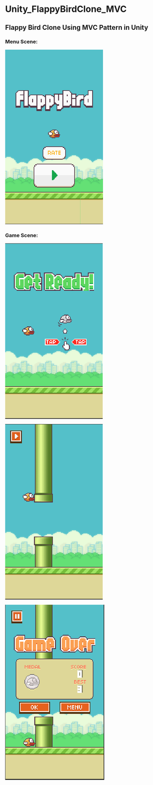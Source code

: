 # Unity_FlappyBirdClone_MVC
## Flappy Bird Clone Using MVC Pattern in Unity

### Menu Scene:

<p>
  <img src="Img/MenuScene.PNG" alt="MenuScene"/>
</p>

### Game Scene:

<p>
  <img src="Img/GameScene.PNG" alt="GameScene"/>
</p>
<p>
  <img src="Img/GameScene1.PNG" alt="GameScene1"/>
</p>
<p>
  <img src="Img/GameScene2.PNG" alt="GameScene2"/>
</p>
